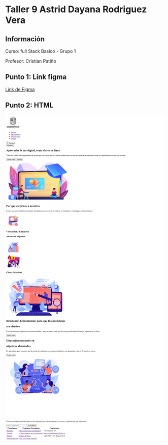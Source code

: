 <h1>Taller 9 Astrid Dayana Rodriguez Vera</h1>

<h2> Información</h2>

<p>Curso: full Stack Basico - Grupo 1</p>
<p>Profesor: Cristian Patiño</p>

<h2> Punto 1: Link figma</h2>

<a href="https://www.figma.com/file/tka8eNEVBkrKitSi61yp6w/Untitled?type=design&node-id=0%3A1&mode=design&t=I2WbfBZcjkiFiG2I-1" target="_blank">Link de Figma</a>

<h2>Punto 2: HTML</h2>
<img src="./public/images/Ejercicio%20HTML%20-%20Astrid%20Rodriguez.png" alt="html">